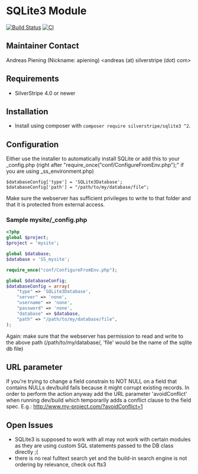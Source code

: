 # SQLite3 Module

[![Build Status](https://travis-ci.org/silverstripe-labs/silverstripe-sqlite3.png?branch=master)](https://travis-ci.org/silverstripe-labs/silverstripe-sqlite3)
[![CI](https://github.com/silverstripe/silverstripe-sqlite3/actions/workflows/ci.yml/badge.svg)](https://github.com/silverstripe/silverstripe-sqlite3/actions/workflows/ci.yml)

## Maintainer Contact

Andreas Piening (Nickname: apiening)
<andreas (at) silverstripe (dot) com>

## Requirements

 * SilverStripe 4.0 or newer

## Installation

 * Install using composer with `composer require silverstripe/sqlite3 ^2`.

## Configuration

Either use the installer to automatically install SQLite or add this to your _config.php (right after
"require_once("conf/ConfigureFromEnv.php");" if you are using _ss_environment.php)

	$databaseConfig['type'] = 'SQLite3Database';
	$databaseConfig['path'] = "/path/to/my/database/file";

Make sure the webserver has sufficient privileges to write to that folder and that it is protected from
external access.


### Sample mysite/_config.php

```php
<?php
global $project;
$project = 'mysite';

global $database;
$database = 'SS_mysite';

require_once("conf/ConfigureFromEnv.php");

global $databaseConfig;
$databaseConfig = array(
	"type" => 'SQLite3Database',
	"server" => 'none',
	"username" => 'none',
	"password" => 'none',
	"database" => $database,
	"path" => "/path/to/my/database/file",
);
```

Again: make sure that the webserver has permission to read and write to the above path (/path/to/my/database/,
'file' would be the name of the sqlite db file)

## URL parameter

If you're trying to change a field constrain to NOT NULL on a field that contains NULLs dev/build fails because
it might corrupt existing records. In order to perform the action anyway add the URL parameter 'avoidConflict' when
running dev/build which temporarily adds a conflict clause to the field spec.
E.g.: http://www.my-project.com/?avoidConflict=1

## Open Issues

- SQLite3 is supposed to work with all may not work with certain modules as they are using custom SQL statements
  passed to the DB class directly ;(
- there is no real fulltext search yet and the build-in search engine is not ordering by relevance, check out fts3
